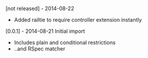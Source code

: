 [not released] - 2014-08-22
  * Added railtie to require controller extension instantly

[0.0.1] - 2014-08-21 Initial import
  * Includes plain and conditional restrictions
  * ..and RSpec matcher
